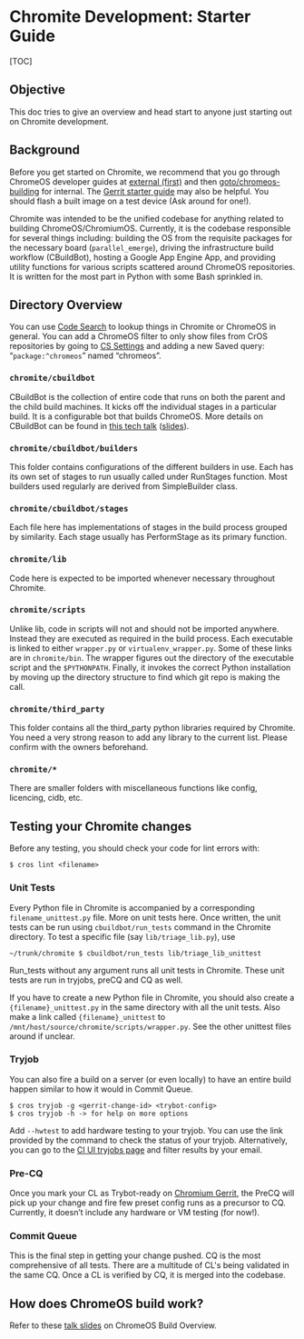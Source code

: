 # Chromite Development: Starter Guide

[TOC]

## Objective
This doc tries to give an overview and head start to anyone just starting out on Chromite development.

## Background
Before you get started on Chromite, we recommend that you go through ChromeOS developer guides at [external (first)](https://chromium.googlesource.com/chromiumos/docs/+/master/developer_guide.md) and then [goto/chromeos-building](http://goto/chromeos-building) for internal. The [Gerrit starter guide](https://sites.google.com/a/google.com/android/development/repo-gerrit-git-workflow) may also be helpful. You should flash a built image on a test device (Ask around for one!).

Chromite was intended to be the unified codebase for anything related to building ChromeOS/ChromiumOS. Currently, it is the codebase responsible for several things including:  building the OS from the requisite packages for the necessary board (`parallel_emerge`), driving the infrastructure build workflow (CBuildBot), hosting a Google App Engine App, and providing utility functions for various scripts scattered around ChromeOS repositories. It is written for the most part in Python with some Bash sprinkled in.

## Directory Overview
You can use [Code Search](https://cs.corp.google.com/) to lookup things in Chromite or ChromeOS in general. You can add a ChromeOS filter to only show files from CrOS repositories by going to [CS Settings](https://cs.corp.google.com/settings/) and adding a new Saved query: “`package:^chromeos`” named “chromeos”.

### `chromite/cbuildbot`
CBuildBot is the collection of entire code that runs on both the parent and the child build machines. It kicks off the individual stages in a particular build. It is a configurable bot that builds ChromeOS. More details on CBuildBot can be found in [this tech talk](https://drive.google.com/a/google.com/file/d/0BwPS_JpKyELWR2k0Z3JSWUhPSEE/view) ([slides](https://docs.google.com/presentation/d/1nUZFCAADgPp48SmrAFZVV_ngR27BdhKjL32nyu_hbOo/edit#slide=id.i0)).

### `chromite/cbuildbot/builders`
This folder contains configurations of the different builders in use. Each has its own set of stages to run usually called under RunStages function. Most builders used regularly are derived from SimpleBuilder class.

### `chromite/cbuildbot/stages`
Each file here has implementations of stages in the build process grouped by similarity. Each stage usually has PerformStage as its primary function.

### `chromite/lib`
Code here is expected to be imported whenever necessary throughout Chromite.

### `chromite/scripts`
Unlike lib, code in scripts will not and should not be imported anywhere. Instead they are executed as required in the build process. Each executable is linked to either `wrapper.py` or `virtualenv_wrapper.py`. Some of these links are in `chromite/bin`. The wrapper figures out the directory of the executable script and the `$PYTHONPATH`. Finally, it invokes the correct Python installation by moving up the directory structure to find which git repo is making the call.

### `chromite/third_party`
This folder contains all the third_party python libraries required by Chromite. You need a very strong reason to add any library to the current list. Please confirm with the owners beforehand.

### `chromite/*`
There are smaller folders with miscellaneous functions like config, licencing, cidb, etc.

## Testing your Chromite changes
Before any testing, you should check your code for lint errors with:

```shell
$ cros lint <filename>
```

### Unit Tests
Every Python file in Chromite is accompanied by a corresponding `filename_unittest.py` file. More on unit tests here. Once written, the unit tests can be run using `cbuildbot/run_tests` command in the Chromite directory. To test a specific file (say `lib/triage_lib.py`), use

```shell
~/trunk/chromite $ cbuildbot/run_tests lib/triage_lib_unittest
```

Run_tests without any argument runs all unit tests in Chromite. These unit tests are run in tryjobs, preCQ and CQ as well.

If you have to create a new Python file in Chromite, you should also create a `{filename}_unittest.py` in the same directory with all the unit tests. Also make a link called `{filename}_unittest` to `/mnt/host/source/chromite/scripts/wrapper.py`. See the other unittest files around if unclear.

### Tryjob
You can also fire a build on a server (or even locally) to have an entire build happen similar to how it would in Commit Queue.

```shell
$ cros tryjob -g <gerrit-change-id> <trybot-config>
$ cros tryjob -h -> for help on more options
```

Add `--hwtest` to add hardware testing to your tryjob. You can use the link provided by the command to check the status of your tryjob. Alternatively, you can go to the [CI UI tryjobs page](https://cros-goldeneye.corp.google.com/chromeos/legoland/builderSummary?buildConfig&builderGroups=tryjob&email) and filter results by your email.

### Pre-CQ
Once you mark your CL as Trybot-ready on [Chromium Gerrit](https://chromium-review.googlesource.com), the PreCQ will pick up your change and fire few preset config runs as a precursor to CQ. Currently, it doesn’t include any hardware or VM testing (for now!).

### Commit Queue
This is the final step in getting your change pushed. CQ is the most comprehensive of all tests. There are a multitude of CL's being validated in the same CQ. Once a CL is verified by CQ, it is merged into the codebase.

## How does ChromeOS build work?
Refer to these [talk slides](https://docs.google.com/presentation/d/1q8POSy8-LgqVvZu37KeXdd2-6F_4CpnfPzqu1fDlnW4) on ChromeOS Build Overview.
